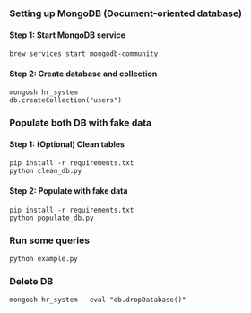 ### Setting up MongoDB (Document-oriented database)

#### Step 1: Start MongoDB service
```shell
brew services start mongodb-community
```

#### Step 2: Create database and collection
```shell
mongosh hr_system
db.createCollection("users")
```

### Populate both DB with fake data

#### Step 1: (Optional) Clean tables
```shell
pip install -r requirements.txt
python clean_db.py
```

#### Step 2: Populate with fake data
```shell
pip install -r requirements.txt
python populate_db.py
```

### Run some queries
```shell
python example.py
```

### Delete DB
```shell
mongosh hr_system --eval "db.dropDatabase()"
```
